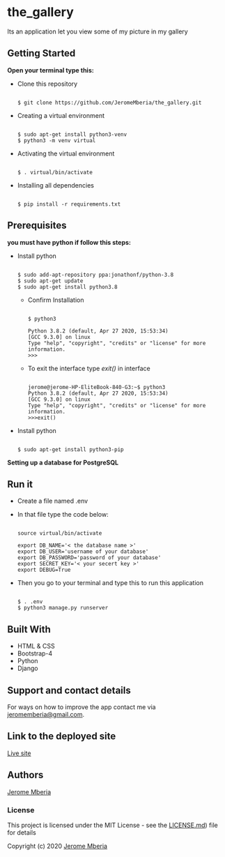 # the_gallery

Its an application  let you view some of my picture in my gallery

## Getting Started

**Open your terminal type this:**

* Clone this repository

    ```

    $ git clone https://github.com/JeromeMberia/the_gallery.git
    ```

* Creating a virtual environment

    ```

    $ sudo apt-get install python3-venv
    $ python3 -m venv virtual
    ```

* Activating the virtual environment

    ```

    $ . virtual/bin/activate
    ```

* Installing all dependencies

    ```

    $ pip install -r requirements.txt
    ```

## Prerequisites

  **you must have python if follow this steps:**

* Install  python
  
    ```

    $ sudo add-apt-repository ppa:jonathonf/python-3.8
    $ sudo apt-get update
    $ sudo apt-get install python3.8
    ```

  * Confirm Installation

      ```

      $ python3

      Python 3.8.2 (default, Apr 27 2020, 15:53:34)
      [GCC 9.3.0] on linux
      Type "help", "copyright", "credits" or "license" for more information.
      >>>
      ```

  * To exit the interface type *exit()* in interface

      ```

      jerome@jerome-HP-EliteBook-840-G3:~$ python3
      Python 3.8.2 (default, Apr 27 2020, 15:53:34)
      [GCC 9.3.0] on linux
      Type "help", "copyright", "credits" or "license" for more information.
      >>>exit()
      ```

* Install  python

    ```

    $ sudo apt-get install python3-pip
    ```

**Setting up a database for PostgreSQL**

## Run it

* Create a file named .env
  
* In that file type the code below:

    ```

    source virtual/bin/activate

    export DB_NAME='< the database name >'
    export DB_USER='username of your database'
    export DB_PASSWORD='password of your database'
    export SECRET_KEY='< your secert key >'
    export DEBUG=True 
    ```

* Then you go to your terminal and type this to run this application

    ```

    $ . .env
    $ python3 manage.py runserver
    ```

## Built With

* HTML & CSS
* Bootstrap-4
* Python
* Django

## Support and contact details

For ways on how to improve the app contact me via jeromemberia@gmail.com.

## Link to the deployed site

[Live site](https://the--gallery.herokuapp.com/)

## Authors

[Jerome Mberia](https://github.com/JeromeMberia)

### License

This project is licensed under the MIT License - see the [LICENSE.md](https://github.com/JeromeMberia/the_gallery/blob/master/LICENSE)) file for details

Copyright (c) 2020 [Jerome Mberia](https://github.com/JeromeMberia)